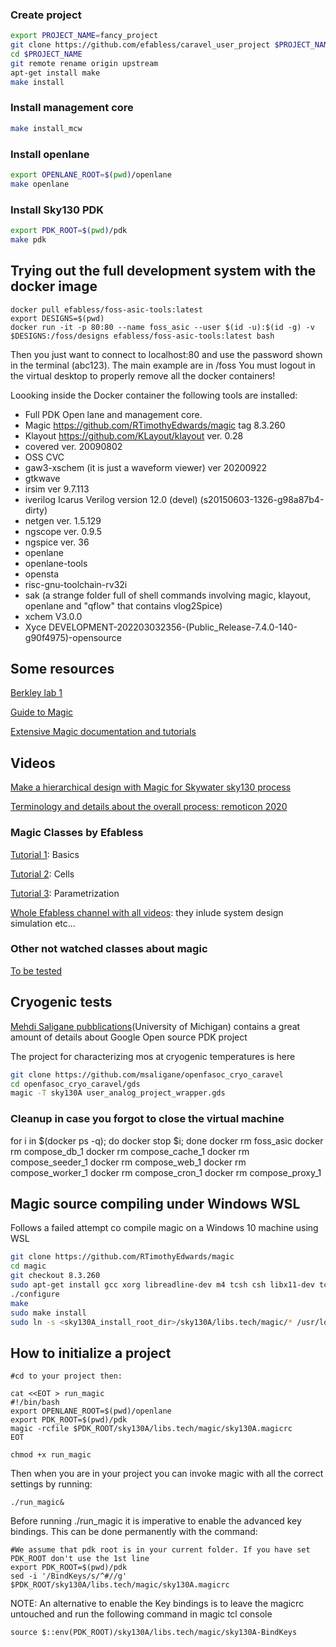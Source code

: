 ### Create project

```bash
export PROJECT_NAME=fancy_project
git clone https://github.com/efabless/caravel_user_project $PROJECT_NAME
cd $PROJECT_NAME
git remote rename origin upstream
apt-get install make
make install
```

### Install management core

```bash
make install_mcw
```

### Install openlane

```bash
export OPENLANE_ROOT=$(pwd)/openlane
make openlane
```

### Install Sky130 PDK

```bash
export PDK_ROOT=$(pwd)/pdk
make pdk
```

## Trying out the full development system with the docker image

```
docker pull efabless/foss-asic-tools:latest
export DESIGNS=$(pwd)
docker run -it -p 80:80 --name foss_asic --user $(id -u):$(id -g) -v $DESIGNS:/foss/designs efabless/foss-asic-tools:latest bash
```

Then you just want to connect to localhost:80 and use the password shown in the terminal (abc123). The main example are in /foss You must logout in the virtual desktop to properly remove all the docker containers!

Loooking inside the Docker container the following tools are installed:

- Full PDK Open lane and management core.
- Magic https://github.com/RTimothyEdwards/magic tag 8.3.260
- Klayout https://github.com/KLayout/klayout ver. 0.28
- covered ver. 20090802
- OSS CVC
- gaw3-xschem (it is just a waveform viewer) ver 20200922
- gtkwave
- irsim ver 9.7.113
- iverilog Icarus Verilog version 12.0 (devel) (s20150603-1326-g98a87b4-dirty)
- netgen ver. 1.5.129
- ngscope ver. 0.9.5
- ngspice ver. 36
- openlane
- openlane-tools
- opensta
- risc-gnu-toolchain-rv32i
- sak (a strange folder full of shell commands involving magic, klayout, openlane and "qflow" that contains vlog2Spice)
- xchem V3.0.0
- Xyce DEVELOPMENT-202203032356-(Public_Release-7.4.0-140-g90f4975)-opensource




## Some resources
[Berkley lab 1](https://inst.eecs.berkeley.edu/~cs250/fa20/labs/lab1/)

[Guide to Magic](https://lootr5858.wordpress.com/2020/10/06/magic-vlsi-skywater-pdk-local-installation-guide/)

[Extensive Magic documentation and tutorials](http://opencircuitdesign.com/magic/archive/papers/)

## Videos
[Make a hierarchical design with Magic for Skywater sky130 process](https://www.youtube.com/watch?v=RPppaGdjbj0)

[Terminology and details about the overall process: remoticon 2020](https://www.youtube.com/watch?v=lq2BpWwcyQM)



### Magic Classes by Efabless
[Tutorial 1](https://www.youtube.com/watch?v=ORw5OaY33A4): Basics

[Tutorial 2](https://www.youtube.com/watch?v=NUahmUtY814): Cells

[Tutorial 3](https://www.youtube.com/watch?v=OKWM1D0_fPI): Parametrization

[Whole Efabless channel with all videos](https://www.youtube.com/c/efabless_channel/videos): they inlude system design simulation etc...

### Other not watched classes about magic
[To be tested](https://www.youtube.com/watch?v=SK6OysA97wQ)

## Cryogenic tests

[Mehdi Saligane pubblications](https://scholar.google.com/citations?hl=en&user=u1UAQ2QAAAAJ&view_op=list_works&sortby=pubdate)(University of Michigan) contains a great amount of details about Google Open source PDK project

The project for characterizing mos at cryogenic temperatures is here

```bash
git clone https://github.com/msaligane/openfasoc_cryo_caravel
cd openfasoc_cryo_caravel/gds
magic -T sky130A user_analog_project_wrapper.gds
```




### Cleanup in case you forgot to close the virtual machine
for i in $(docker ps -q); do docker stop $i; done
docker rm foss_asic
docker rm compose_db_1
docker rm compose_cache_1
docker rm compose_seeder_1
docker rm compose_web_1
docker rm compose_worker_1
docker rm compose_cron_1
docker rm compose_proxy_1

## Magic source compiling under Windows WSL

Follows a failed attempt co compile magic on a Windows 10 machine using WSL

```bash
git clone https://github.com/RTimothyEdwards/magic
cd magic
git checkout 8.3.260
sudo apt-get install gcc xorg libreadline-dev m4 tcsh csh libx11-dev tcl-dev tk-dev libcairo2-dev mesa-common-dev libglu1-mesa-dev libncurses-dev
./configure
make
sudo make install
sudo ln -s <sky130A_install_root_dir>/sky130A/libs.tech/magic/* /usr/local/lib/magic/sys/
```

## How to initialize a project

```
#cd to your project then:

cat <<EOT > run_magic
#!/bin/bash
export OPENLANE_ROOT=$(pwd)/openlane
export PDK_ROOT=$(pwd)/pdk
magic -rcfile $PDK_ROOT/sky130A/libs.tech/magic/sky130A.magicrc
EOT

chmod +x run_magic

```

Then when you are in your project you can invoke magic with all the correct settings by running:

```
./run_magic&
```

Before running ./run_magic it is imperative to enable the advanced key bindings. This can be done permanently with the command: 

```
#We assume that pdk root is in your current folder. If you have set PDK_ROOT don't use the 1st line 
export PDK_ROOT=$(pwd)/pdk
sed -i '/BindKeys/s/^#//g' $PDK_ROOT/sky130A/libs.tech/magic/sky130A.magicrc
```

NOTE: An alternative to enable the Key bindings is to leave the magicrc untouched and run the following command in magic tcl console

```
source $::env(PDK_ROOT)/sky130A/libs.tech/magic/sky130A-BindKeys
```








